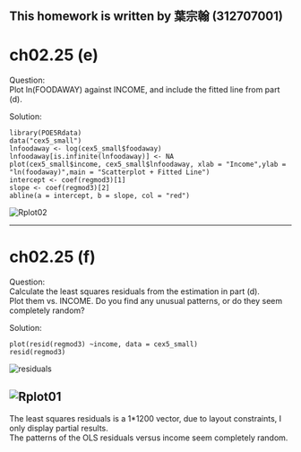 #
## This homework is written by  葉宗翰 (312707001)
# ch02.25 (e)
Question:\
Plot ln(FOODAWAY) against INCOME, and include the fitted line from part (d).


Solution:
```
library(POE5Rdata)
data("cex5_small")
lnfoodaway <- log(cex5_small$foodaway)
lnfoodaway[is.infinite(lnfoodaway)] <- NA
plot(cex5_small$income, cex5_small$lnfoodaway, xlab = "Income",ylab = "ln(foodaway)",main = "Scatterplot + Fitted Line")
intercept <- coef(regmod3)[1]
slope <- coef(regmod3)[2]
abline(a = intercept, b = slope, col = "red")
```

![Rplot02](https://github.com/HWTeng-Course/202402-FinEco/assets/150407278/ea070fcf-5471-40f5-9bc0-dec7ac9b3d0c)


---
# ch02.25 (f)
Question: \
Calculate the least squares residuals from the estimation in part (d).\
Plot them vs. INCOME. Do you find any unusual patterns, or do they seem completely random?

Solution:
```
plot(resid(regmod3) ~income, data = cex5_small)
resid(regmod3)
```


![residuals](https://github.com/HWTeng-Course/202402-Financial-Econometrics/assets/150407278/039be612-fd4d-4f40-95c9-c2ec659730ce)

![Rplot01](https://github.com/HWTeng-Course/202402-FinEco/assets/150407278/98827e1e-067f-41e1-9468-a4cd84454db2)
---
The least squares residuals is a 1*1200 vector, due to layout constraints, I only display partial results.\
The patterns of the OLS residuals versus income seem completely random.
